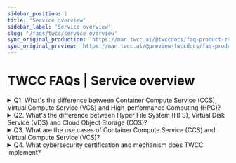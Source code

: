 ```yaml
---
sidebar_position: 1
title: 'Service overview'
sidebar_label: 'Service overview'
slug: '/faqs/twcc/service-overview'
sync_original_production: 'https://man.twcc.ai/@twccdocs/faq-product-zh' 
sync_original_preview: 'https://man.twcc.ai/@preview-twccdocs/faq-product-zh'
---
```


# TWCC FAQs | Service overview

<details>

<summary> Q1. What's the difference between Container Compute Service (CCS), Virtual Compute Service (VCS) and High-performance Computing (HPC)?</summary>

The functions and features, resource specifications, and storage space of the three services:

| <p align="left" style={{width:60+'pt'}}>Service</p> |  <p align="left" style={{width:120+'pt'}}>Container Compute Service (CCS)</p>| <p align="left" style={{width:120+'pt'}}>Virtual Compute Service (VCS)</p>| <p align="left" style={{width:120+'pt'}}>High-performance Computing (HPC)</p>|
| -------- | -------- | -------- | -------- |
| Function and Feature | ● AI model training and inference<br/>● Adjust parameters at any time, making development easier<br/>● Fixed resource options | ● Similar to general virtual machines, suitable for setting up servers<br/>● Adjustable network and security settings<br/>● Fixed resource options | ● Multi-node parallel computing<br/>● Command-line interface<br/>● Flexible selection of the number of GPUs          |
| Resource specification   | ● Up to 8 GPUs can be used<br/>● Resource ratio of GPU:CPU:RAM(GB) is 1:4:90              | ● provide vCPUs, Up to 48 cores can be used                                                                   | ● Flexible selection of the number of GPUs|
| Storage space   | ● Hyper File System (HFS)<sup> [1][2] </sup>        | ● System disk (100 GB per disk)<br/>● Additional data disks of Virtual Disk Service (VDS). You can set the size for the disks.                                                              | ● Hyper File System (HFS)<sup> [1][2] </sup>          |


- <sup>[1]</sup> Sign up an account to get 200 GB of HFS(/home and /work 100 GB each), you can purchase more space according to your needs
- <sup>[2]</sup> Starting from September 1, 2021, free use of the temporary working directory area (/work) within 1500 GB per account under National Science and Technology Council Project(Former Ministry of Science and Technology). If you need to increase your quota, please go to the <ins><a href = "https://man.twcc.ai/@twsdocs/howto-service-access-service-zh">Member Center</a></ins> to adjust.

</details>


<details>

<summary> Q2. What's the difference between Hyper File System (HFS), Virtual Disk Service (VDS) and Cloud Object Storage (COS)?</summary>

The comparison of the matching compute services, price and data transfer of these three services:

| <div style={{width:120+'px'}} align="left">Service</div> | <div style={{width:150+'px'}} align="left">Hyper File System (HFS)</div> | <div style={{width:180+'px'}} align="left">Virtual Disk Service (VDS)</div>     | <div style={{width:200+'px'}} align="left">Cloud Object Storage (COS)</div> |<div style={{width:220+'px'}} align="left">Cloud File Service (CFS)</div>|
| -------- | -------- | -------- | -------- | -------- |
| Matching compute services | ● Container Compute Service (CCS)<br/>● High-performance Computing (HPC)<br/> | ● Virtual Compute Service (VCS)<br/> | ● Transfer data between CCS and VCS using the TWCC CLI       | ● Provide TWCC services to access data for AI/ML pipelines, data analytics, etc. |
| Price ranking high to low (1->4) | 1 | 2 | 3 | Hot Storage Price:3<br/> Cold Storage Price:4<br/> |
|Data transfer | ● Upload and download the files using SFTP<br/> ● Transfer data from disks to COS using the TWCC CLI | ● Transfer data from disks to COS using the TWCC CLI <br/> ● Connect VCS using SSH. Initialize the virtual disks then upload and download the files using SFTP| ● Upload and download the files using a third-party software | ● Upload and download the files using a third-party software<br/> ● SFTP support for uploading and downloading files<br/> ● Share files to project members via permission settings for data collaboration<br/> ● Version control and search of files<br/> ● Place the file side in cold or hot storage depending on usage  |

</details>

<details>

<summary> Q3. What are the use cases of Container Compute Service (CCS) and Virtual Compute Service (VCS)?</summary>

- Container Compute Service (CCS) is well suited for large-scale, data-intensive high load operation, e.g., AI model training
- Virtual Compute Service (VCS) is well suited for low load operation, e.g., Website building and AI inference

</details>

<details>

<summary> Q4. What cybersecurity certification and mechanism does TWCC implement? </summary>

Please refer to [<ins>this document</ins>](https://man.twcc.ai/@twccdocs/doc-vcs-main-zh/https%3A%2F%2Fman.twcc.ai%2F%40twccdocs%2Fsecurity-overview-zh) about cybersecurity certification and mechanism of TWCC.

</details>